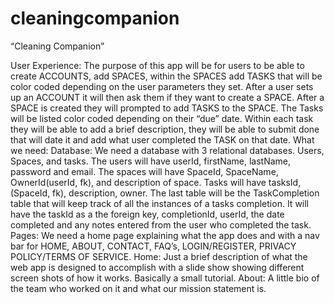 # cleaningcompanion

“Cleaning Companion”

User Experience: 
The purpose of this app will be for users to be able to create ACCOUNTS, add SPACES, within the SPACES add TASKS that will be color coded depending on the user parameters they set. After a user sets up an ACCOUNT it will then ask them if they want to create a SPACE. After a SPACE is created they will prompted to add TASKS to the SPACE. The Tasks will be listed color coded depending on their “due” date. Within each task they will be able to add a brief description, they will be able to submit done that will date it and add what user completed the TASK on that date. 
What we need:
	Database: We need a database with 3 relational databases. Users, Spaces, and tasks. The users will have userId, firstName, lastName, password and email. The spaces will have SpaceId, SpaceName, OwnerId(userId, fk), and description of space. Tasks will have tasksId, (SpaceId, fk), description, owner. The last table will be the TaskCompletion table that will keep track of all the instances of a tasks completion. It will have the taskId as a the foreign key, completionId, userId, the date completed and any notes entered from the user who completed the task. 
	Pages: We need a home page explaining what the app does and with a nav bar for HOME, ABOUT, CONTACT, FAQ’s, LOGIN/REGISTER, PRIVACY POLICY/TERMS OF SERVICE. 
	Home: Just a brief description of what the web app is designed to accomplish with a slide show showing different screen shots of how it works. Basically a small tutorial. 
	About: A little bio of the team who worked on it and what our mission statement is. 

